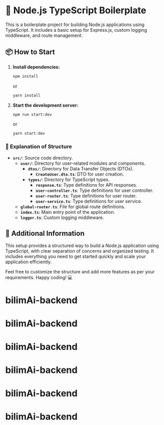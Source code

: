 # 🚀 Node.js TypeScript Boilerplate

This is a boilerplate project for building Node.js applications using TypeScript. It includes a basic setup for Express.js, custom logging middleware, and route management.

## 📦 How to Start

1. **Install dependencies:**

   ```bash
   npm install
   ```

   or

   ```bash
   yarn install
   ```

2. **Start the development server:**
   ```bash
   npm run start:dev
   ```
   or
   ```bash
   yarn start:dev
   ```

### 📂 Explanation of Structure

- **`src/`**: Source code directory.
  - **`user/`**: Directory for user-related modules and components.
    - **`dtos/`**: Directory for Data Transfer Objects (DTOs).
      - **`CreateUser.dto.ts`**: DTO for user creation.
    - **`types/`**: Directory for TypeScript types.
      - **`response.ts`**: Type definitions for API responses.
      - **`user-controller.ts`**: Type definitions for user controller.
      - **`user-router.ts`**: Type definitions for user router.
      - **`user-service.ts`**: Type definitions for user service.
  - **`global-router.ts`**: File for global route definitions.
  - **`index.ts`**: Main entry point of the application.
  - **`logger.ts`**: Custom logging middleware.

## 📝 Additional Information

This setup provides a structured way to build a Node.js application using TypeScript, with clear separation of concerns and organized testing. It includes everything you need to get started quickly and scale your application efficiently.

Feel free to customize the structure and add more features as per your requirements. Happy coding! 💻
# bilimAi-backend
# bilimAi-backend
# bilimAi-backend
# bilimAi-backend
# bilimAi-backend
# bilimAi-backend
